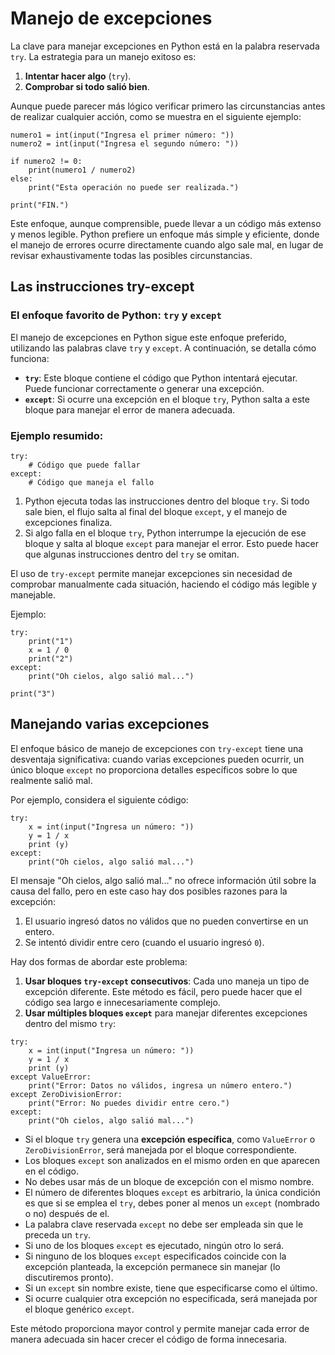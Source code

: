 # Manejo de excepciones

La clave para manejar excepciones en Python está en la palabra reservada `try`. La estrategia para un manejo exitoso es:

1. **Intentar hacer algo** (`try`).
2. **Comprobar si todo salió bien**.

Aunque puede parecer más lógico verificar primero las circunstancias antes de realizar cualquier acción, como se muestra en el siguiente ejemplo:

```
numero1 = int(input("Ingresa el primer número: "))
numero2 = int(input("Ingresa el segundo número: "))

if numero2 != 0:
    print(numero1 / numero2)
else:
    print("Esta operación no puede ser realizada.")

print("FIN.")
```

Este enfoque, aunque comprensible, puede llevar a un código más extenso y menos legible. Python prefiere un enfoque más simple y eficiente, donde el manejo de errores ocurre directamente cuando algo sale mal, en lugar de revisar exhaustivamente todas las posibles circunstancias.

## Las instrucciones try-except

### El enfoque favorito de Python: `try` y `except`

El manejo de excepciones en Python sigue este enfoque preferido, utilizando las palabras clave `try` y `except`. A continuación, se detalla cómo funciona:

* **`try`**: Este bloque contiene el código que Python intentará ejecutar. Puede funcionar correctamente o generar una excepción.
* **`except`**: Si ocurre una excepción en el bloque `try`, Python salta a este bloque para manejar el error de manera adecuada.

### Ejemplo resumido:

```
try:
    # Código que puede fallar
except:
    # Código que maneja el fallo
```

1. Python ejecuta todas las instrucciones dentro del bloque `try`. Si todo sale bien, el flujo salta al final del bloque `except`, y el manejo de excepciones finaliza.
2. Si algo falla en el bloque `try`, Python interrumpe la ejecución de ese bloque y salta al bloque `except` para manejar el error. Esto puede hacer que algunas instrucciones dentro del `try` se omitan.

El uso de `try-except` permite manejar excepciones sin necesidad de comprobar manualmente cada situación, haciendo el código más legible y manejable.

Ejemplo:

```
try:
    print("1")
    x = 1 / 0
    print("2")
except:
    print("Oh cielos, algo salió mal...")

print("3")
```

## Manejando varias excepciones

El enfoque básico de manejo de excepciones con `try-except` tiene una desventaja significativa: cuando varias excepciones pueden ocurrir, un único bloque `except` no proporciona detalles específicos sobre lo que realmente salió mal.

Por ejemplo, considera el siguiente código:

```
try:
    x = int(input("Ingresa un número: "))
    y = 1 / x
    print (y)
except:
    print("Oh cielos, algo salió mal...")
```

El mensaje "Oh cielos, algo salió mal..." no ofrece información útil sobre la causa del fallo, pero en este caso hay dos posibles razones para la excepción:

1. El usuario ingresó datos no válidos que no pueden convertirse en un entero.
2. Se intentó dividir entre cero (cuando el usuario ingresó `0`).


Hay dos formas de abordar este problema:

1. **Usar bloques `try-except` consecutivos**: Cada uno maneja un tipo de excepción diferente. Este método es fácil, pero puede hacer que el código sea largo e innecesariamente complejo.
2. **Usar múltiples bloques `except`** para manejar diferentes excepciones dentro del mismo `try`:

```
try:
    x = int(input("Ingresa un número: "))
    y = 1 / x
    print (y)
except ValueError:
    print("Error: Datos no válidos, ingresa un número entero.")
except ZeroDivisionError:
    print("Error: No puedes dividir entre cero.")
except:
    print("Oh cielos, algo salió mal...")
```

* Si el bloque `try` genera una **excepción específica**, como `ValueError` o `ZeroDivisionError`, será manejada por el bloque correspondiente.
* Los bloques `except` son analizados en el mismo orden en que aparecen en el código.
* No debes usar más de un bloque de excepción con el mismo nombre.
* El número de diferentes bloques `except` es arbitrario, la única condición es que si se emplea el `try`, debes poner al menos un `except` (nombrado o no) después de el.
* La palabra clave reservada `except` no debe ser empleada sin que le preceda un `try`.
* Si uno de los bloques `except` es ejecutado, ningún otro lo será.
* Si ninguno de los bloques `except` especificados coincide con la excepción planteada, la excepción permanece sin manejar (lo discutiremos pronto).
* Si un `except` sin nombre existe, tiene que especificarse como el último.
* Si ocurre cualquier otra excepción no especificada, será manejada por el bloque genérico `except`.


Este método proporciona mayor control y permite manejar cada error de manera adecuada sin hacer crecer el código de forma innecesaria.



  
    
    

